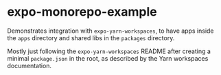 # expo-monorepo-example

Demonstrates integration with `expo-yarn-workspaces`, to have apps inside the `apps` directory and shared libs in the `packages` directory.

Mostly just following the `expo-yarn-workspaces` README after creating a minimal `package.json` in the root, as described by the Yarn workspaces documentation.
